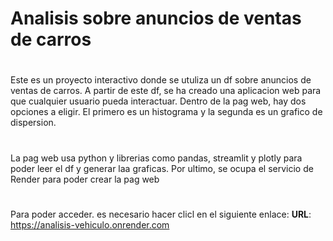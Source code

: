 # Analisis sobre anuncios de ventas de carros 
#
Este es un proyecto interactivo donde se utuliza un df sobre anuncios de ventas de carros. 
A partir de este df, se ha creado una aplicacion web para que cualquier usuario pueda interactuar.
Dentro de la pag web, hay dos opciones a eligir. El primero es un histograma y la segunda es un grafico de dispersion. 
#
La pag web usa python y librerias como pandas, streamlit y plotly para poder leer el df y generar laa graficas. Por ultimo, se ocupa el servicio de Render para poder crear la pag web
#
Para poder acceder. es necesario hacer clicl en el siguiente enlace:
**URL**: https://analisis-vehiculo.onrender.com
